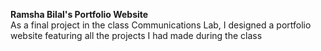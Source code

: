 **Ramsha Bilal's Portfolio Website**  
As a final project in the class Communications Lab, I designed a portfolio website featuring all the projects I had made during the class 
